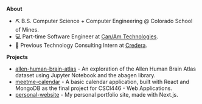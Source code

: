 **About**
- ⛏️ B.S. Computer Science + Computer Engineering @ Colorado School of Mines.
- 💻 Part-time Software Engineer at [Can/Am Technologies](https://canamtechnologies.com/). 
- 📍 Previous Technology Consulting Intern at [Credera](https://www.credera.com/).

**Projects**
- [allen-human-brain-atlas](https://github.com/umbertogherardi/allen-human-brain-atlas) - An exploration of the Allen Human Brain Atlas dataset using Jupyter Notebook and the abagen library.
- [meetme-calendar](https://github.com/umbertogherardi/meetme-calendar) - A basic calendar application, built with React and MongoDB as the final project for CSCI446 - Web Applications.
- [personal-website](https://www.umbertogherardi.com/) - My personal portfolio site, made with Next.js.

